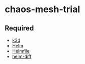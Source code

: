 # chaos-mesh-trial

## Required

- [k3d](https://k3d.io/stable/)
- [Helm](https://helm.sh/)
- [Helmfile](https://helmfile.readthedocs.io/en/latest/)
- [helm-diff](https://github.com/databus23/helm-diff)
